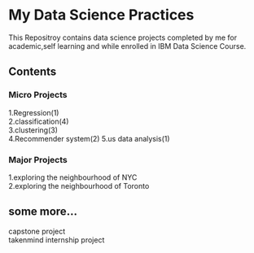 # My Data Science Practices  
This Repositroy contains data science projects completed by me for academic,self learning and while enrolled in IBM Data Science Course.  
## Contents  
### Micro Projects  
1.Regression(1)  
2.classification(4)    
3.clustering(3)    
4.Recommender system(2)
5.us data analysis(1)
### Major Projects
1.exploring the neighbourhood of NYC  
2.exploring the neighbourhood of Toronto
## some more...
capstone project  
takenmind internship project
